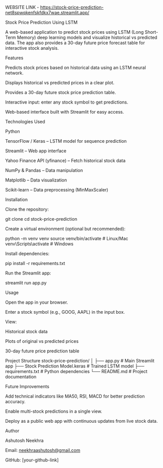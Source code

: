WEBSITE LINK - https://stock-price-prediction-net8spwqkenfskfdkx7wae.streamlit.app/



Stock Price Prediction Using LSTM

A web-based application to predict stock prices using LSTM (Long Short-Term Memory) deep learning models and visualize historical vs predicted data. The app also provides a 30-day future price forecast table for interactive stock analysis.

Features

Predicts stock prices based on historical data using an LSTM neural network.

Displays historical vs predicted prices in a clear plot.

Provides a 30-day future stock price prediction table.

Interactive input: enter any stock symbol to get predictions.

Web-based interface built with Streamlit for easy access.

Technologies Used

Python

TensorFlow / Keras – LSTM model for sequence prediction

Streamlit – Web app interface

Yahoo Finance API (yfinance) – Fetch historical stock data

NumPy & Pandas – Data manipulation

Matplotlib – Data visualization

Scikit-learn – Data preprocessing (MinMaxScaler)

Installation

Clone the repository:

git clone <your-repo-url>
cd stock-price-prediction


Create a virtual environment (optional but recommended):

python -m venv venv
source venv/bin/activate   # Linux/Mac
venv\Scripts\activate      # Windows


Install dependencies:

pip install -r requirements.txt


Run the Streamlit app:

streamlit run app.py

Usage

Open the app in your browser.

Enter a stock symbol (e.g., GOOG, AAPL) in the input box.

View:

Historical stock data

Plots of original vs predicted prices

30-day future price prediction table

Project Structure
stock-price-prediction/
│
├── app.py               # Main Streamlit app
├── Stock Prediction Model.keras  # Trained LSTM model
├── requirements.txt     # Python dependencies
└── README.md            # Project documentation

Future Improvements

Add technical indicators like MA50, RSI, MACD for better prediction accuracy.

Enable multi-stock predictions in a single view.

Deploy as a public web app with continuous updates from live stock data.

Author

Ashutosh Neekhra

Email: neekhraashutosh@gmail.com

GitHub: [your-github-link]
